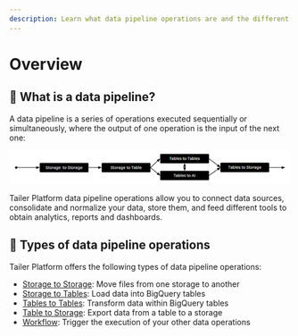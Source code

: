 ```yaml
---
description: Learn what data pipeline operations are and the different types available.
---
```


# Overview

## 🔄 What is a data pipeline?

A data pipeline is a series of operations executed sequentially or simultaneously, where the output of one operation is the input of the next one:

![](../.gitbook/assets/data_pipeline_overview.png)

Tailer Platform data pipeline operations allow you to connect data sources, consolidate and normalize your data, store them, and feed different tools to obtain analytics, reports and dashboards.

## 🔢 Types of data pipeline operations

Tailer Platform offers the following types of data pipeline operations:

* [Storage to Storage](move-files-with-storage-to-storage/): Move files from one storage to another
* [Storage to Tables](load-data-with-storage-to-tables/): Load data into BigQuery tables
* [Tables to Tables](transform-data-with-tables-to-tables/): Transform data within BigQuery tables
* [Table to Storage](export-data-with-tables-to-storage/): Export data from a table to a storage
* [Workflow](orchestrate-processings-with-workflow/): Trigger the execution of your other data operations

